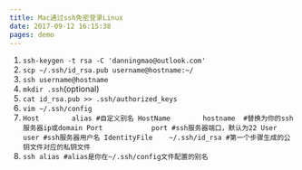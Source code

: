 ```yaml
---
title: Mac通过ssh免密登录Linux
date: 2017-09-12 16:15:38
pages: demo
---
```

1. `ssh-keygen -t rsa -C 'danningmao@outlook.com'`
2. `scp ~/.ssh/id_rsa.pub username@hostname:~/`
3. `ssh username@hostname`
4. `mkdir .ssh`(optional)
5. `cat id_rsa.pub >> .ssh/authorized_keys`
6. `vim ~/.ssh/config`
7. `Host        alias #自定义别名
    HostName        hostname  #替换为你的ssh服务器ip或domain
    Port            port #ssh服务器端口，默认为22
    User            user #ssh服务器用户名
    IdentityFile    ~/.ssh/id_rsa #第一个步骤生成的公钥文件对应的私钥文件`
8. `ssh alias #alias是你在~/.ssh/config文件配置的别名`